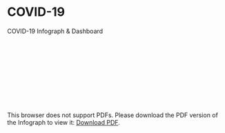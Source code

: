 # COVID-19
COVID-19 Infograph & Dashboard

<object data="https://github.com/amansingh9097/COVID-19/blob/master/covid19.pdf" type="application/pdf" width="700px" height="700px">
    <embed src="https://github.com/amansingh9097/COVID-19/blob/master/covid19.pdf">
        <p>This browser does not support PDFs. Please download the PDF version of the Infograph to view it: <a href="https://github.com/amansingh9097/COVID-19/blob/master/covid19.pdf">Download PDF</a>.</p>
    </embed>
</object>
